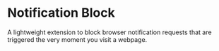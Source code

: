 # Notification Block

A lightweight extension to block browser notification requests that are triggered the very moment you visit a webpage.
